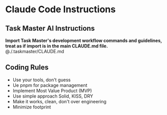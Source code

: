 # Claude Code Instructions

## Task Master AI Instructions

**Import Task Master's development workflow commands and guidelines, treat as if import is in the main CLAUDE.md file.**
@./.taskmaster/CLAUDE.md

## Coding Rules

- Use your tools, don't guess
- Ue pnpm for package management
- Implement Most Value Product (MVP)
- Use simple approach Solid, KISS, DRY
- Make it works, clean, don't over engineering
- Minimize footprint
